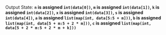 Output State: **`n` is assigned `int(data[0])`, `m` is assigned `int(data[1])`, `k` is assigned `int(data[2])`, `x` is assigned `int(data[3])`, `s` is assigned `int(data[4])`, `a` is assigned `list(map(int, data[5:5 + m]))`, `b` is assigned `list(map(int, data[5 + m:5 + 2 * m]))`, `c` is assigned `list(map(int, data[5 + 2 * m:5 + 2 * m + k]))`**